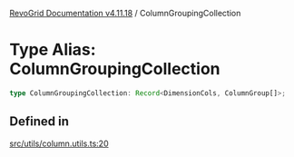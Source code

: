 [RevoGrid Documentation v4.11.18](README.md) / ColumnGroupingCollection

# Type Alias: ColumnGroupingCollection

```ts
type ColumnGroupingCollection: Record<DimensionCols, ColumnGroup[]>;
```

## Defined in

[src/utils/column.utils.ts:20](https://github.com/revolist/revogrid/blob/1653ad6831cb8c4a18b49e381a14df0c317a2084/src/utils/column.utils.ts#L20)
